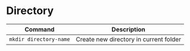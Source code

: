 # Directory
|Command| Description|
|-------|------------|
|`mkdir directory-name`|Create new directory in current folder|
